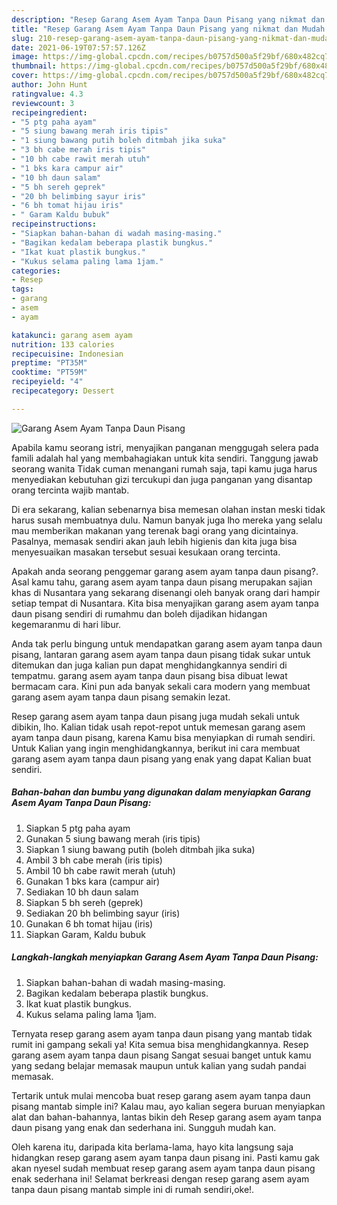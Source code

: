 ```yaml
---
description: "Resep Garang Asem Ayam Tanpa Daun Pisang yang nikmat dan Mudah Dibuat"
title: "Resep Garang Asem Ayam Tanpa Daun Pisang yang nikmat dan Mudah Dibuat"
slug: 210-resep-garang-asem-ayam-tanpa-daun-pisang-yang-nikmat-dan-mudah-dibuat
date: 2021-06-19T07:57:57.126Z
image: https://img-global.cpcdn.com/recipes/b0757d500a5f29bf/680x482cq70/garang-asem-ayam-tanpa-daun-pisang-foto-resep-utama.jpg
thumbnail: https://img-global.cpcdn.com/recipes/b0757d500a5f29bf/680x482cq70/garang-asem-ayam-tanpa-daun-pisang-foto-resep-utama.jpg
cover: https://img-global.cpcdn.com/recipes/b0757d500a5f29bf/680x482cq70/garang-asem-ayam-tanpa-daun-pisang-foto-resep-utama.jpg
author: John Hunt
ratingvalue: 4.3
reviewcount: 3
recipeingredient:
- "5 ptg paha ayam"
- "5 siung bawang merah iris tipis"
- "1 siung bawang putih boleh ditmbah jika suka"
- "3 bh cabe merah iris tipis"
- "10 bh cabe rawit merah utuh"
- "1 bks kara campur air"
- "10 bh daun salam"
- "5 bh sereh geprek"
- "20 bh belimbing sayur iris"
- "6 bh tomat hijau iris"
- " Garam Kaldu bubuk"
recipeinstructions:
- "Siapkan bahan-bahan di wadah masing-masing."
- "Bagikan kedalam beberapa plastik bungkus."
- "Ikat kuat plastik bungkus."
- "Kukus selama paling lama 1jam."
categories:
- Resep
tags:
- garang
- asem
- ayam

katakunci: garang asem ayam 
nutrition: 133 calories
recipecuisine: Indonesian
preptime: "PT35M"
cooktime: "PT59M"
recipeyield: "4"
recipecategory: Dessert

---
```



![Garang Asem Ayam Tanpa Daun Pisang](https://img-global.cpcdn.com/recipes/b0757d500a5f29bf/680x482cq70/garang-asem-ayam-tanpa-daun-pisang-foto-resep-utama.jpg)

Apabila kamu seorang istri, menyajikan panganan menggugah selera pada famili adalah hal yang membahagiakan untuk kita sendiri. Tanggung jawab seorang  wanita Tidak cuman menangani rumah saja, tapi kamu juga harus menyediakan kebutuhan gizi tercukupi dan juga panganan yang disantap orang tercinta wajib mantab.

Di era  sekarang, kalian sebenarnya bisa memesan olahan instan meski tidak harus susah membuatnya dulu. Namun banyak juga lho mereka yang selalu mau memberikan makanan yang terenak bagi orang yang dicintainya. Pasalnya, memasak sendiri akan jauh lebih higienis dan kita juga bisa menyesuaikan masakan tersebut sesuai kesukaan orang tercinta. 



Apakah anda seorang penggemar garang asem ayam tanpa daun pisang?. Asal kamu tahu, garang asem ayam tanpa daun pisang merupakan sajian khas di Nusantara yang sekarang disenangi oleh banyak orang dari hampir setiap tempat di Nusantara. Kita bisa menyajikan garang asem ayam tanpa daun pisang sendiri di rumahmu dan boleh dijadikan hidangan kegemaranmu di hari libur.

Anda tak perlu bingung untuk mendapatkan garang asem ayam tanpa daun pisang, lantaran garang asem ayam tanpa daun pisang tidak sukar untuk ditemukan dan juga kalian pun dapat menghidangkannya sendiri di tempatmu. garang asem ayam tanpa daun pisang bisa dibuat lewat bermacam cara. Kini pun ada banyak sekali cara modern yang membuat garang asem ayam tanpa daun pisang semakin lezat.

Resep garang asem ayam tanpa daun pisang juga mudah sekali untuk dibikin, lho. Kalian tidak usah repot-repot untuk memesan garang asem ayam tanpa daun pisang, karena Kamu bisa menyiapkan di rumah sendiri. Untuk Kalian yang ingin menghidangkannya, berikut ini cara membuat garang asem ayam tanpa daun pisang yang enak yang dapat Kalian buat sendiri.

<!--inarticleads1-->

##### Bahan-bahan dan bumbu yang digunakan dalam menyiapkan Garang Asem Ayam Tanpa Daun Pisang:

1. Siapkan 5 ptg paha ayam
1. Gunakan 5 siung bawang merah (iris tipis)
1. Siapkan 1 siung bawang putih (boleh ditmbah jika suka)
1. Ambil 3 bh cabe merah (iris tipis)
1. Ambil 10 bh cabe rawit merah (utuh)
1. Gunakan 1 bks kara (campur air)
1. Sediakan 10 bh daun salam
1. Siapkan 5 bh sereh (geprek)
1. Sediakan 20 bh belimbing sayur (iris)
1. Gunakan 6 bh tomat hijau (iris)
1. Siapkan  Garam, Kaldu bubuk




<!--inarticleads2-->

##### Langkah-langkah menyiapkan Garang Asem Ayam Tanpa Daun Pisang:

1. Siapkan bahan-bahan di wadah masing-masing.
1. Bagikan kedalam beberapa plastik bungkus.
1. Ikat kuat plastik bungkus.
1. Kukus selama paling lama 1jam.




Ternyata resep garang asem ayam tanpa daun pisang yang mantab tidak rumit ini gampang sekali ya! Kita semua bisa menghidangkannya. Resep garang asem ayam tanpa daun pisang Sangat sesuai banget untuk kamu yang sedang belajar memasak maupun untuk kalian yang sudah pandai memasak.

Tertarik untuk mulai mencoba buat resep garang asem ayam tanpa daun pisang mantab simple ini? Kalau mau, ayo kalian segera buruan menyiapkan alat dan bahan-bahannya, lantas bikin deh Resep garang asem ayam tanpa daun pisang yang enak dan sederhana ini. Sungguh mudah kan. 

Oleh karena itu, daripada kita berlama-lama, hayo kita langsung saja hidangkan resep garang asem ayam tanpa daun pisang ini. Pasti kamu gak akan nyesel sudah membuat resep garang asem ayam tanpa daun pisang enak sederhana ini! Selamat berkreasi dengan resep garang asem ayam tanpa daun pisang mantab simple ini di rumah sendiri,oke!.

